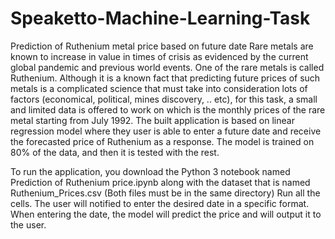 # Speaketto-Machine-Learning-Task
Prediction of Ruthenium metal price based on future date
Rare metals are known to increase in value in times of crisis as evidenced by the current global pandemic and previous world events. One of the rare metals is called Ruthenium.
Although it is a known fact that predicting future prices of such metals is a complicated science that must take into consideration lots of factors (economical, political, mines discovery, .. etc), for this task, a small and limited data is offered to work on which is the monthly prices of the rare metal starting from July 1992.
The built application is based on linear regression model where they user is able to enter a future date and receive the forecasted price of Ruthenium as a response. The model is trained on 80% of the data, and then it is tested with the rest. 

To run the application, you download the Python 3 notebook named Prediction of Ruthenium price.ipynb along with the dataset that is named Ruthenium_Prices.csv (Both files must be in the same directory)
Run all the cells.
The user will notified to enter the desired date in a specific format.
When entering the date, the model will predict the price and will output it to the user.

